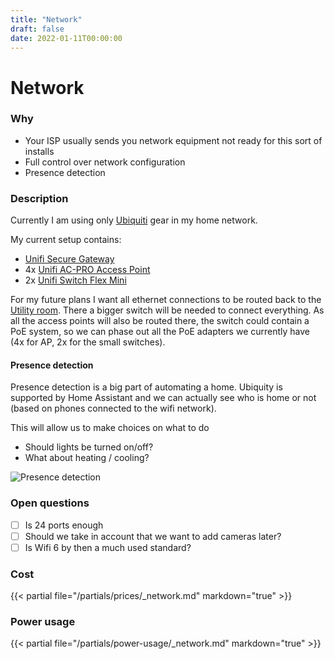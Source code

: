 ```yaml
---
title: "Network"
draft: false
date: 2022-01-11T00:00:00
---
```


# Network

### Why
- Your ISP usually sends you network equipment not ready for this sort of installs
- Full control over network configuration
- Presence detection

### Description
Currently I am using only [Ubiquiti](https://www.ui.com/) gear in my home network.

My current setup contains:
- [Unifi Secure Gateway](https://www.ui.com/unifi-routing/usg/)
- 4x [Unifi AC-PRO Access Point](https://www.ui.com/unifi/unifi-ap-ac-pro/)
- 2x [Unifi Switch Flex Mini](https://store.ui.com/collections/unifi-network-switching/products/usw-flex-mini)

For my future plans I want all ethernet connections to be routed back to the [Utility room](/utility-room). There a bigger switch will be needed to connect everything. As all the access points will also be routed there, the switch could contain a PoE system, so we can phase out all the PoE adapters we currently have (4x for AP, 2x for the small switches).

#### Presence detection
Presence detection is a big part of automating a home. Ubiquity is supported by Home Assistant and we can actually see who is home or not (based on phones connected to the wifi network).

This will allow us to make choices on what to do
- Should lights be turned on/off?
- What about heating / cooling?

![Presence detection](/images/graphs/home.png)

### Open questions
- [ ] Is 24 ports enough
- [ ] Should we take in account that we want to add cameras later?
- [ ] Is Wifi 6 by then a much used standard?
### Cost
<div class='simple-value-table with-total'>
{{< partial file="/partials/prices/_network.md" markdown="true" >}}
</div>

### Power usage
<div class='simple-value-table with-total'>
{{< partial file="/partials/power-usage/_network.md" markdown="true" >}}
</div>

